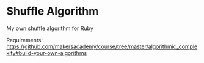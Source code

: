 # Shuffle Algorithm

My own shuffle algorithm for Ruby

Requirements: https://github.com/makersacademy/course/tree/master/algorithmic_complexity#build-your-own-algorithms
